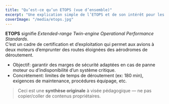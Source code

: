 ```yaml
---
title: "Qu’est-ce qu’un ETOPS (vue d’ensemble)"
excerpt: "Une explication simple de l’ETOPS et de son intérêt pour les biréacteurs long‑courriers."
coverImage: "/media/etops.jpg"
---
```


**ETOPS** signifie *Extended-range Twin-engine Operational Performance Standards*.  
C’est un cadre de certification et d’exploitation qui permet aux avions à deux moteurs d’emprunter des routes éloignées des aérodromes de déroutement.

- Objectif: garantir des marges de sécurité adaptées en cas de panne moteur ou d’indisponibilité d’un système critique.  
- Concrètement: limites de temps de déroutement (ex: 180 min), exigences de maintenance, procédures équipage, etc.

> Ceci est une **synthèse originale** à visée pédagogique — ne pas copier/coller de contenus propriétaires.

